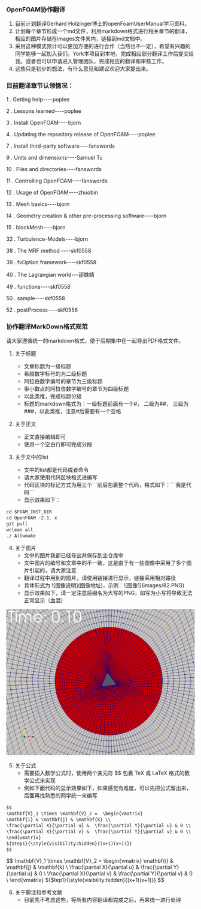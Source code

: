 ### OpenFOAM协作翻译

1. 目前计划翻译Gerhard Holzinger博士的openFoamUserManual学习资料。
2. 计划每个章节形成一个md文件，利用markdown格式进行相关章节的翻译，相应的图片存储在images文件夹内，链接到md文档中。
3. 采用这种模式预计可以更加方便的进行合作（当然也不一定），希望有兴趣的同学能够一起加入我们。York本项目到本地，完成相应部分翻译工作后提交给我。或者也可以申请进入管理团队，完成相应的翻译和审核工作。
4. 这些只是初步的想法，有什么意见和建议欢迎大家提出来。

### 目前翻译章节认领情况：

1 . Getting help----poplee

2 . Lessons learned----poplee

3 . Install OpenFOAM----bjorn

4 . Updating the repository release of OpenFOAM----poplee

7 . Install third-party software----fanswords

9 . Units and dimensions----Samuel Tu

10 . Files and directories----fanswords

11 . Controlling OpenFOAM----fanswords

12 . Usage of OpenFOAM----zhuobin

13 . Mesh basics----bjorn

14 . Geometry creation & other pre-processing software----bjorn

15 . blockMesh----bjorn

32 . Turbulence-Models----bjorn

38 . The MRF method ----skf0558

39 . fvOption framework----skf0558

40 . The Lagrangian world---邵姝婧

49 . functions----skf0558

50 . sample----skf0558

52 . postProcess----skf0558


### 协作翻译MarkDown格式规范

请大家遵循统一的markdown格式，便于后期集中在一起导出PDF格式文件。

1. 关于标题
    * 文章标题为一级标题 
    * 希腊数字标号的为二级标题
    * 阿拉伯数字编号的章节为三级标题
    * 带小数点的阿拉伯数字编号的章节为四级标题
    * 以此类推，完成标题分级
    * 标题的markdown格式为：一级标题前面有一个#， 二级为##， 三级为###，以此类推，注意#后需要有一个空格

2. 关于正文
    * 正文直接编辑即可
    * 使用一个空白行即可完成分段

3. 关于文中的list
    * 文中的list都是代码或者命令
    * 请大家使用代码区块格式进编写
    * 代码区块的标记方式为用三个\`\`\`前后包裹整个代码，格式如下：\`\`\`我是代码\`\`\`
    * 显示效果如下：
```
cd $FOAM_INST_DIR
cd OpenFOAM -2.1. x
git pull
wclean all
./ Allwmake
```

4. 关于图片
    * 文中的图片我都已经导出并保存到主仓库中
    * 文中图片的编号和文章中的不一致，这是由于有一些图像中采用了多个图片引起的，请大家注意
    * 翻译过程中用到的图片，请使用链接进行显示，链接采用相对路径
    * 具体形式为 \!\[图像说明\]\(图像地址\)，示例：\!\[图像1\]\(images/82.PNG\)
    * 显示效果如下，请一定注意后缀名为大写的PNG，如写为小写将导致无法正常显示（血泪）

![图像1](images/82.PNG)

5. 关于公式
    * 需要插入数学公式时，使用两个美元符 $$ 包裹 TeX 或 LaTeX 格式的数学公式来实现
    * 例如下面代码的显示效果如下，如果感觉有难度，可以先把公式留出来，后面再找熟悉的同学统一来编写
```
$$
\mathbf{V}_1 \times \mathbf{V}_2 =  \begin{vmatrix} 
\mathbf{i} & \mathbf{j} & \mathbf{k} \\
\frac{\partial X}{\partial u} &  \frac{\partial Y}{\partial u} & 0 \\
\frac{\partial X}{\partial v} &  \frac{\partial Y}{\partial v} & 0 \\
\end{vmatrix}
${$tep1}{\style{visibility:hidden}{(x+1)(x+1)}}
$$
```

$$
\mathbf{V}_1 \times \mathbf{V}_2 =  \begin{vmatrix} 
\mathbf{i} & \mathbf{j} & \mathbf{k} \\
\frac{\partial X}{\partial u} &  \frac{\partial Y}{\partial u} & 0 \\
\frac{\partial X}{\partial v} &  \frac{\partial Y}{\partial v} & 0 \\
\end{vmatrix}
${$tep1}{\style{visibility:hidden}{(x+1)(x+1)}}
$$

6. 关于脚注和参考文献
    * 目前先不考虑这些，等所有内容翻译都完成之后，再来统一进行处理